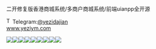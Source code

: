 二开修复版香港商城系统/多商户商城系统/前端uianpp全开源<p dir="auto"><a target="_blank" rel="noopener noreferrer nofollow" href="https://camo.githubusercontent.com/d614d90677fbc2e34c7c62ebc68c82379d87a57c4beaf05af65fec7ba6b72e36/68747470733a2f2f63646e2d69636f6e732d706e672e666c617469636f6e2e636f6d2f3531322f323131312f323131313634362e706e67"><img src="https://camo.githubusercontent.com/d614d90677fbc2e34c7c62ebc68c82379d87a57c4beaf05af65fec7ba6b72e36/68747470733a2f2f63646e2d69636f6e732d706e672e666c617469636f6e2e636f6d2f3531322f323131312f323131313634362e706e67" alt="Telegram Icon" style="width: 16px; max-width: 100%;" data-canonical-src="https://cdn-icons-png.flaticon.com/512/2111/2111646.png"></a>Telegram:<a href="https://t.me/yezidajian" rel="nofollow">@yezidajian</a><br><a href="https://www.yeziym.com/">www.yeziym.com</a></p><img src="https://github.com/yeziym/erkaixiufubanxiang_R3/blob/main/NkUIx.png"><img src="https://github.com/yeziym/erkaixiufubanxiang_R3/blob/main/mclXE.png"><img src="https://github.com/yeziym/erkaixiufubanxiang_R3/blob/main/GEl4d.png"><img src="https://github.com/yeziym/erkaixiufubanxiang_R3/blob/main/XYvxL.png"><img src="https://github.com/yeziym/erkaixiufubanxiang_R3/blob/main/DhXnJ.png"><img src="https://github.com/yeziym/erkaixiufubanxiang_R3/blob/main/lxH7R.png"><img src="https://github.com/yeziym/erkaixiufubanxiang_R3/blob/main/GAE4L.png"><img src="https://github.com/yeziym/erkaixiufubanxiang_R3/blob/main/RXBSr.png"><img src="https://github.com/yeziym/erkaixiufubanxiang_R3/blob/main/6LeyF.png">